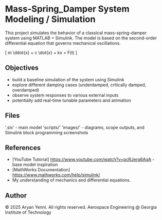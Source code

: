 # Mass-Spring_Damper System Modeling / Simulation
This project simulates the behavior of a classical mass-spring-damper system using MATLAB + Simulink.
The model is based on the second-order differential equation that governs mechanical oscillations.

\[
m \ddot{x} + c \dot{x} + kx = F(t)
\]

## Objectives
- build a baseline simulation of the system using Simulink
- explore different damping cases (underdamped, critically damped, overdamped)
- observe system responses to various external inputs
- potentially add real-time tunable parameters and animation

## Files
'.slx' - main model
'scripts/'
'images/' - diagrams, scope outputs, and Simulink block programming screenshots

## References
- [YouTube Tutorial] https://www.youtube.com/watch?v=pcRJerq6AqA - base model inspiration
- [MathWorks Documentation] https://www.mathworks.com/help/simulink/
- My understanding of mechanics and differential equations.

## Author
© 2025 Aryan Yenni. All rights reserved.
Aerospace Engineering @ Georgia Institute of Technology
